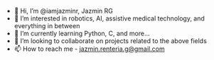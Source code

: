 - 👋 Hi, I’m @iamjazminr, Jazmin RG
- 👀 I’m interested in robotics, AI, assistive medical technology, and everything in between
- 🌱 I’m currently learning Python, C, and more...
- 💞️ I’m looking to collaborate on projects related to the above fields 
- 📫 How to reach me - jazmin.renteria.g@gmail.com

<!---
iamjazminr/iamjazminr is a ✨ special ✨ repository because its `README.md` (this file) appears on your GitHub profile.
You can click the Preview link to take a look at your changes.
--->
